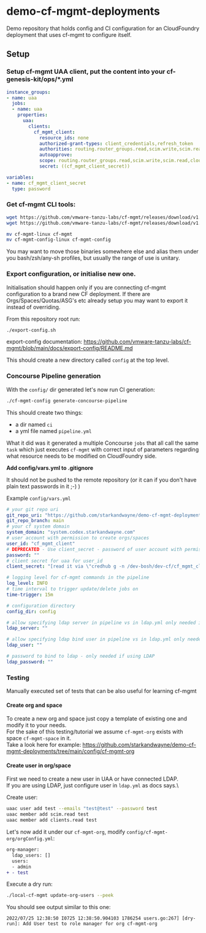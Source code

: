 # demo-cf-mgmt-deployments
Demo repository that holds config and CI configuration for an CloudFoundry deployment that uses cf-mgmt to configure itself.

## Setup
### Setup cf-mgmt UAA client, put the content into your cf-genesis-kit/ops/*.yml
```yaml
instance_groups:
- name: uaa
  jobs:
  - name: uaa
    properties:
      uaa:
        clients:
          cf_mgmt_client:
            resource_ids: none
            authorized-grant-types: client_credentials,refresh_token
            authorities: routing.router_groups.read,scim.write,scim.read,cloud_controller.admin
            autoapprove:
            scope: routing.router_groups.read,scim.write,scim.read,cloud_controller.admin
            secret: ((cf_mgmt_client_secret))

variables:
- name: cf_mgmt_client_secret
  type: password
```

### Get cf-mgmt CLI tools:
```bash
wget https://github.com/vmware-tanzu-labs/cf-mgmt/releases/download/v1.0.52/cf-mgmt-linux
wget https://github.com/vmware-tanzu-labs/cf-mgmt/releases/download/v1.0.52/cf-mgmt-config-linux

mv cf-mgmt-linux cf-mgmt
mv cf-mgmt-config-linux cf-mgmt-config
```
You may want to move those binaries somewhere else and alias them under you bash/zsh/any-sh profiles, but usually the range of use is unitary.

### Export configuration, or initialise new one.
Initialisation should happen only if you are connecting cf-mgmt configuration to a brand new CF deployment. If there are Orgs/Spaces/Quotas/ASG's etc already setup you may want to export it instead of overriding.

From this repository root run:
```bash
./export-config.sh
```
export-config documentation: https://github.com/vmware-tanzu-labs/cf-mgmt/blob/main/docs/export-config/README.md

This should create a new directory called `config` at the top level. 

### Concourse Pipeline generation
With the `config/` dir generated let's now run CI generation:
```bash
./cf-mgmt-config generate-concourse-pipeline
```
This should create two things:
- a dir named `ci`
- a yml file named `pipeline.yml`

What it did was it generated a multiple Concourse `jobs` that all call the same `task` which just executes `cf-mgmt` with correct input of parameters regarding what resource needs to be modified on CloudFoundry side.

**Add config/vars.yml to .gitignore**

It should not be pushed to the remote repository (or it can if you don't have plain text passwords in it ;-) )

Example `config/vars.yml`
```yaml
# your git repo uri
git_repo_uri: "https://github.com/starkandwayne/demo-cf-mgmt-deployments"
git_repo_branch: main
# your cf system domain
system_domain: "system.codex.starkandwayne.com"
# user account with permission to create orgs/spaces
user_id: "cf_mgmt_client"
# DEPRECATED - Use client_secret - password of user account with permission to create orgs/spaces
password: ""
# client secret for uaa for user_id
client_secret: "[read it via \"credhub g -n /dev-bosh/dev-cf/cf_mgmt_client_secret | sed -n 's/value: //p'\""

# logging level for cf-mgmt commands in the pipeline
log_level: INFO
# time interval to trigger update/delete jobs on
time-trigger: 15m

# configuration directory
config_dir: config

# allow specifying ldap server in pipeline vs in ldap.yml only needed if using LDAP
ldap_server: ""

# allow specifying ldap bind user in pipeline vs in ldap.yml only needed if using LDAP
ldap_user: ""

# password to bind to ldap - only needed if using LDAP
ldap_password: ""
```

### Testing
Manually executed set of tests that can be also useful for learning cf-mgmt

#### Create org and space
To create a new org and space just copy a template of existing one and modify it to your needs.\
For the sake of this testing/tutorial we assume `cf-mgmt-org` exists with space `cf-mgmt-space` in it.\
Take a look here for example: https://github.com/starkandwayne/demo-cf-mgmt-deployments/tree/main/config/cf-mgmt-org

#### Create user in org/space
First we need to create a new user in UAA or have connected LDAP.\
If you are using LDAP, just configure user in `ldap.yml` as docs says.\

Create user:
```bash
uaac user add test --emails "test@test" --password test
uaac member add scim.read test
uaac member add clients.read test
```

Let's now add it under our `cf-mgmt-org`, modify `config/cf-mgmt-org/orgConfig.yml`:
```diff
org-manager:
  ldap_users: []
  users:
  - admin
+ - test
```

Execute a dry run:
```bash
./local-cf-mgmt update-org-users --peek
```
You should see output similar to this one:
```log
2022/07/25 12:38:50 I0725 12:38:50.904103 1786254 users.go:267] [dry-run]: Add User test to role manager for org cf-mgmt-org
```